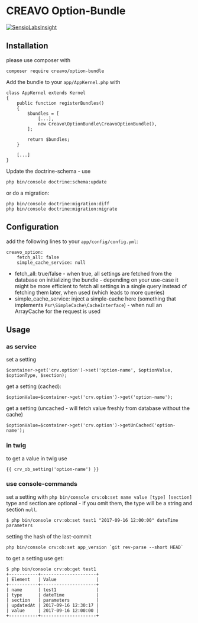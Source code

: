 # CREAVO Option-Bundle

[![SensioLabsInsight](https://insight.sensiolabs.com/projects/e9e9b2a1-b0ad-4919-9a98-486f1d1f471e/mini.png)](https://insight.sensiolabs.com/projects/e9e9b2a1-b0ad-4919-9a98-486f1d1f471e)

## Installation

please use composer with

    composer require creavo/option-bundle
    
Add the bundle to your `app/AppKernel.php` with 

    class AppKernel extends Kernel
    {
        public function registerBundles()
        {
            $bundles = [
                [...],
                new Creavo\OptionBundle\CreavoOptionBundle(),
            ];
            
            return $bundles;
        }
        
        [...]
    }

Update the doctrine-schema - use 

    php bin/console doctrine:schema:update

or do a migration:

    php bin/console doctrine:migration:diff
    php bin/console doctrine:migration:migrate
    
## Configuration

add the following lines to your `app/config/config.yml`:

    creavo_option:
        fetch_all: false
        simple_cache_service: null
        
* fetch_all: true/false - when true, all settings are fetched from the database on initializing the bundle - depending on your use-case it might be more efficient to fetch all settings in a single query instead of fetching them later, when used (which leads to more queries)
* simple_cache_service: inject a simple-cache here (something that implements `Psr\SimpleCache\CacheInterface`) - when null an ArrayCache for the request is used

## Usage

### as service

set a setting

    $container->get('crv.option')->set('option-name', $optionValue, $optionType, $section);
    
get a setting (cached):

    $optionValue=$container->get('crv.option')->get('option-name');
    
get a setting (uncached - will fetch value freshly from database without the cache)

    $optionValue=$container->get('crv.option')->getUnCached('option-name'); 

### in twig

to get a value in twig use
    
    {{ crv_ob_setting('option-name') }}

### use console-commands
set a setting with `php bin/console crv:ob:set name value [type] [section]` type and section are optional - if you omit them, the type will be a string and section `null`.

    $ php bin/console crv:ob:set test1 "2017-09-16 12:00:00" dateTime parameters

setting the hash of the last-commit

    php bin/console crv:ob:set app_version `git rev-parse --short HEAD`

to get a setting use get:

    $ php bin/console crv:ob:get test1
    +-----------+---------------------+
    | Element   | Value               |
    +-----------+---------------------+
    | name      | test1               |
    | type      | dateTime            |
    | section   | parameters          |
    | updatedAt | 2017-09-16 12:30:17 |
    | value     | 2017-09-16 12:00:00 |
    +-----------+---------------------+
    
